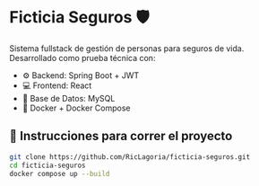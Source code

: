# Ficticia Seguros 🛡️

Sistema fullstack de gestión de personas para seguros de vida. Desarrollado como prueba técnica con:

- ⚙️ Backend: Spring Boot + JWT
- 💻 Frontend: React
- 🐬 Base de Datos: MySQL
- 🐳 Docker + Docker Compose

## 🔧 Instrucciones para correr el proyecto

```bash
git clone https://github.com/RicLagoria/ficticia-seguros.git
cd ficticia-seguros
docker compose up --build
